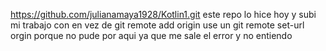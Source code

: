 https://github.com/julianamaya1928/Kotlin1.git
este repo lo hice hoy y subi mi trabajo con en vez de git remote add origin use un git remote set-url orgin porque no pude por aqui ya que me sale el error y no entiendo

